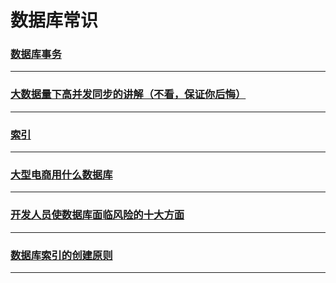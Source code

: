 数据库常识
==========

### [数据库事务](database-transaction)

---

### [大数据量下高并发同步的讲解（不看，保证你后悔）](high-concurrency-synchronization-under-large-data)

---

### [索引](key)

---

### [大型电商用什么数据库](large-user)

---

### [开发人员使数据库面临风险的十大方面](risk-of-developing-the-databases)

---

### [数据库索引的创建原则](the-creation-principle-of-database-index)

---
